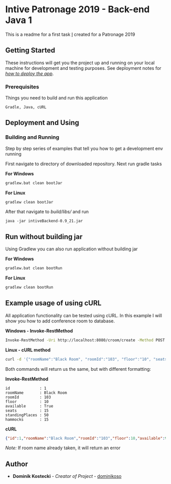 # Intive Patronage 2019 - Back-end Java 1

This is a readme for a first task [I](#Author) created for a Patronage 2019

## Getting Started

These instructions will get you the project up and running on your local machine for development and testing purposes. See deployment notes for [*how to deploy the app*](#Deployment-and-Using).

### Prerequisites

Things you need to build and run this application

```
Gradle, Java, cURL
```

## Deployment and Using

### Building and Running
Step by step series of examples that tell you how to get a development env running

First navigate to directory of downloaded repository.
Next run gradle tasks

**For Windows**
```bash
gradlew.bat clean bootJar
```
**For Linux**
```bash
gradlew clean bootJar
```

After that navigate to *build/libs/* and run

```
java -jar intiveBackend-0.9_21.jar
```

## Run without building jar

Using Gradlew you can also run application without building jar

**For Windows**
```bash
gradlew.bat clean bootRun
```
**For Linux**
```bash
gradlew clean bootRun
```

## Example usage of using cURL

All application functionality can be tested using cURL. In this example I will show you how to add conference room to database.

**Windows - Invoke-RestMethod**
```bash
Invoke-RestMethod -Uri http://localhost:8080/croom/create -Method POST -Body '{"roomName":"Black Room", "roomId":"103", "floor":"10", "seats":"15", "standingPlaces":"50", "hammocks":"15"}' -ContentType "application/json"
```

**Linux - cURL method**
```bash
curl -d '{"roomName":"Black Room", "roomId":"103", "floor":"10", "seats":"15", "standingPlaces":"50", "hammocks":"15"}' -H "Content-Type: application/json" -X POST http://localhost:8080/croom/create
```

Both commands will return us the same, but with different formatting:

**Invoke-RestMethod**
```text
id             : 1
roomName       : Black Room
roomId         : 103
floor          : 10
available      : True
seats          : 15
standingPlaces : 50
hammocks       : 15
```

**cURL**
```json
{"id":1,"roomName":"Black Room","roomId":"103","floor":10,"available":true,"seats":15,"standingPlaces":50,"hammocks":15}
```

*Note:* If room name already taken, it will return an error

## Author

* **Dominik Kostecki** - *Creator of Project* - [dominikoso](https://github.com/dominikoso)


